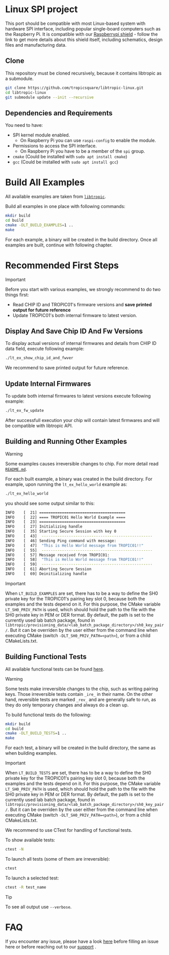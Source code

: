 # Linux SPI project
This port should be compatible with most Linux-based system with hardware SPI interface, including
popular single-board computers such as the Raspberry Pi. It is compatible with our [Raspberrypi shield](https://github.com/tropicsquare/tropic01-raspberrypi-shield-hw) - follow the link to get more details about this shield itself, including schematics, design files and manufacturing data.

## Clone

This repository must be cloned recursively, because it contains libtropic as a submodule.

```bash
git clone https://github.com/tropicsquare/libtropic-linux.git
cd libtropic-linux
git submodule update --init --recursive
```

## Dependencies and Requirements

You need to have:
* SPI kernel module enabled.
    * On Raspberry Pi you can use `raspi-config` to enable the module.
* Permissions to access the SPI interface.
    * On Raspberry Pi you have to be a member of the `spi` group.
* `cmake` (Could be installed with `sudo apt install cmake`)
* `gcc` (Could be installed with `sudo apt install gcc`)


# Build All Examples

All available examples are taken from [`libtropic`](https://github.com/tropicsquare/libtropic/tree/master/examples).

Build all examples in one place with following commands:

```bash
mkdir build
cd build
cmake -DLT_BUILD_EXAMPLES=1 ..
make
```
For each example, a binary will be created in the build directory. Once all examples are built, continue with following chapter.

# Recommended First Steps

 > [!IMPORTANT]
 > Before you start with various examples, we strongly recommend to do two things first:
 > * Read CHIP ID and TROPIC01's firmware versions and **save printed output for future reference**
 > * Update TROPIC01's both internal firmware to latest version.

## Display And Save Chip ID And Fw Versions
To display actual versions of internal firmwares and details from CHIP ID data field, execute following example:
```bash
./lt_ex_show_chip_id_and_fwver
```
We recommend to save printed output for future reference.

## Update Internal Firmwares

To update both internal firmwares to latest versions execute following example:
```bash
./lt_ex_fw_update
```

After successfull execution your chip will contain latest firmwares and will be compatible with libtropic API.



## Building and Running Other Examples

> [!WARNING]
> Some examples causes irreversible changes to chip. For more detail read [`README.md`](https://github.com/tropicsquare/libtropic/tree/master/examples/).


For each built example, a binary was created in the build directory. For example, upon running the `lt_ex_hello_world` example as:
```bash
./lt_ex_hello_world
```
you should see some output similar to this:
```bash
INFO    [  21] ======================================
INFO    [  22] ==== TROPIC01 Hello World Example ====
INFO    [  23] ======================================
INFO    [  27] Initializing handle
INFO    [  35] Starting Secure Session with key 0
INFO    [  43] 	-------------------------------------------------
INFO    [  46] Sending Ping command with message:
INFO    [  47] 	"This is Hello World message from TROPIC01!!"
INFO    [  55] 	-------------------------------------------------
INFO    [  57] Message received from TROPIC01:
INFO    [  58] 	"This is Hello World message from TROPIC01!!"
INFO    [  59] 	-------------------------------------------------
INFO    [  61] Aborting Secure Session
INFO    [  69] Deinitializing handle
```

> [!IMPORTANT]
> When `LT_BUILD_EXAMPLES` are set, there has to be a way to define the SH0 private key for the TROPIC01's pairing key slot 0, because both the examples and the tests depend on it. For this purpose, the CMake variable `LT_SH0_PRIV_PATH` is used, which should hold the path to the file with the SH0 private key in PEM or DER format. By default, the path is set to the currently used lab batch package, found in `libtropic/provisioning_data/<lab_batch_package_directory>/sh0_key_pair/`. But it can be overriden by the user either from the command line when executing CMake (switch `-DLT_SH0_PRIV_PATH=<path>`), or from a child CMakeLists.txt.

## Building Functional Tests

All available functional tests can be found [here](https://github.com/tropicsquare/libtropic/tree/master/tests/functional/).

> [!WARNING]
> Some tests make irreversible changes to the chip, such as writing pairing keys. Those irreversible
> tests contain `_ire_` in their name. On the other hand, reversible tests are marked `_rev_`
> and are generally safe to run, as they do only temporary changes and always do a clean up.

To build functional tests do the following:
```bash
mkdir build
cd build
cmake -DLT_BUILD_TESTS=1 ..
make
```

For each test, a binary will be created in the build directory, the same as when building examples.

> [!IMPORTANT]
> When `LT_BUILD_TESTS` are set, there has to be a way to define the SH0 private key for the TROPIC01's pairing key slot 0, because both the examples and the tests depend on it. For this purpose, the CMake variable `LT_SH0_PRIV_PATH` is used, which should hold the path to the file with the SH0 private key in PEM or DER format. By default, the path is set to the currently used lab batch package, found in `libtropic/provisioning_data/<lab_batch_package_directory>/sh0_key_pair/`. But it can be overriden by the user either from the command line when executing CMake (switch `-DLT_SH0_PRIV_PATH=<path>`), or from a child CMakeLists.txt.

We recommend to use CTest for handling of functional tests.

To show available tests:
```bash
ctest -N
```

To launch all tests (some of them are irreversible):
```bash
ctest
```

To launch a selected test:
```bash
ctest -R test_name
```

> [!TIP]
> To see all output use `--verbose`.


# FAQ

If you encounter any issue, please have a look [here](./../FAQ.md) before filling an issue here or before reaching out to our [support](https://www.tropicsquare.com/contact-us) .
